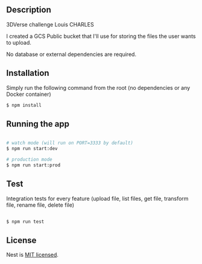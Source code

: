 
## Description

3DVerse challenge Louis CHARLES

I created a GCS Public bucket that I'll use for storing the files the user wants to upload.

No database or external dependencies are required.


## Installation

Simply run the following command from the root (no dependencies or any Docker container)

```bash
$ npm install
```

## Running the app

```bash

# watch mode (will run on PORT=3333 by default)
$ npm run start:dev

# production mode
$ npm run start:prod
```

## Test
Integration tests for every feature (upload file, list files, get file, transform file, rename file, delete file)

```bash
 
$ npm run test

```


## License

Nest is [MIT licensed](LICENSE).
